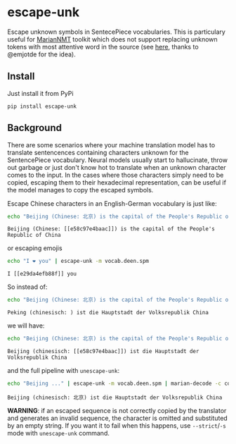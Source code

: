 # escape-unk
Escape unknown symbols in SentecePiece vocabularies.
This is particulary useful for [MarianNMT](https://github.com/marian-nmt/marian) toolkit which does not support replacing unknown tokens with most attentive word in the source (see [here](https://github.com/marian-nmt/marian-dev/issues/732), thanks to @emjotde for the idea).

## Install
Just install it from PyPi
```
pip install escape-unk
```

## Background
There are some scenarios where your machine translation model has to translate sentencences containing characters unknown for the SentencePiece vocabulary.
Neural models usually start to hallucinate, throw out garbage or just don't know hot to translate when an unknown character comes to the input.
In the cases where those characters simply need to be copied, escaping them to their hexadecimal representation, can be useful if the model manages to copy the escaped symbols.

Escape Chinese characters in an English-German vocabulary is just like:
```bash
echo "Beijing (Chinese: 北京) is the capital of the People's Republic of China" | escape-unk -m vocab.deen.spm
```
```
Beijing (Chinese: [[e58c97e4baac]]) is the capital of the People's Republic of China
```

or escaping emojis
```bash
echo "I ❤️ you" | escape-unk -m vocab.deen.spm
```
```
I [[e29da4efb88f]] you
```

So instead of:
```bash
echo "Beijing (Chinese: 北京) is the capital of the People's Republic of China" | marian-decoder -c model.config.yml
```
```
Peking (chinesisch: ) ist die Hauptstadt der Volksrepublik China
```

we will have:
```bash
echo "Beijing (Chinese: 北京) is the capital of the People's Republic of China" | escape-unk -m vocab.deen.spm | marian-decoder -c model.config.yml
```
```
Beijing (chinesisch: [[e58c97e4baac]]) ist die Hauptstadt der Volksrepublik China
```

and the full pipeline with `unescape-unk`:
```bash
echo "Beijing ..." | escape-unk -m vocab.deen.spm | marian-decode -c config.yml | unescape-unk
```
```
Beijing (chinesisch: 北京) ist die Hauptstadt der Volksrepublik China
```

**WARNING**: if an escaped sequence is not correctly copied by the translator and generates an invalid sequence,
the character is omitted and substituted by an empty string.
If you want it to fail when this happens, use `--strict`/`-s` mode with `unescape-unk` command.

